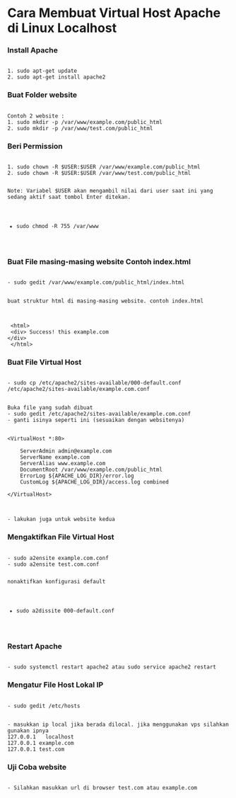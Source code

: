 # Cara Membuat Virtual Host Apache di Linux Localhost

### Install Apache
<code>
1. sudo apt-get update
2. sudo apt-get install apache2
</code>

### Buat Folder website
<code>
Contoh 2 website : 
1. sudo mkdir -p /var/www/example.com/public_html
2. sudo mkdir -p /var/www/test.com/public_html
</code>

### Beri Permission
<code>
1. sudo chown -R $USER:$USER /var/www/example.com/public_html
2. sudo chown -R $USER:$USER /var/www/test.com/public_html

Note: Variabel $USER akan mengambil nilai dari user saat ini yang sedang aktif saat tombol Enter ditekan.

- sudo chmod -R 755 /var/www
</code>

### Buat File masing-masing website Contoh index.html
<code>
- sudo gedit /var/www/example.com/public_html/index.html

buat struktur html di masing-masing website. contoh index.html  
<br> <br>
&lt;html&gt; <br>
    &lt;div&gt;
    	Success! this example.com
    &lt;/div&gt; <br>
&lt;/html&gt;
</code>

### Buat File Virtual Host
<code>
- sudo cp /etc/apache2/sites-available/000-default.conf /etc/apache2/sites-available/example.com.conf
<br>
Buka file yang sudah dibuat
- sudo gedit /etc/apache2/sites-available/example.com.conf
- ganti isinya seperti ini (sesuaikan dengan websitenya)
<br>
&lt;VirtualHost *:80&gt; <br>
    ServerAdmin admin@example.com
    ServerName example.com
    ServerAlias www.example.com
    DocumentRoot /var/www/example.com/public_html
    ErrorLog ${APACHE_LOG_DIR}/error.log
    CustomLog ${APACHE_LOG_DIR}/access.log combined <br>
&lt;/VirtualHost&gt;

<br>
- lakukan juga untuk website kedua
</code>

### Mengaktifkan File Virtual Host
<code>
- sudo a2ensite example.com.conf
- sudo a2ensite test.com.conf

nonaktifkan konfigurasi default
- sudo a2dissite 000-default.conf
</code>

### Restart Apache
<code>
- sudo systemctl restart apache2 atau sudo service apache2 restart
</code>

### Mengatur File Host Lokal IP
<code>
- sudo gedit /etc/hosts
<br>
- masukkan ip local jika berada dilocal. jika menggunakan vps silahkan gunakan ipnya
127.0.0.1   localhost
127.0.0.1 example.com
127.0.0.1 test.com
</code>

### Uji Coba website
<code>
- Silahkan masukkan url di browser test.com atau example.com
</code>